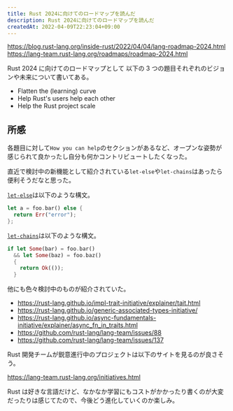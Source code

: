 ```yaml
---
title: Rust 2024に向けてのロードマップを読んだ
description: Rust 2024に向けてのロードマップを読んだ
createdAt: 2022-04-09T22:23:04+09:00
---
```


<https://blog.rust-lang.org/inside-rust/2022/04/04/lang-roadmap-2024.html>
<https://lang-team.rust-lang.org/roadmaps/roadmap-2024.html>

Rust 2024 に向けてのロードマップとして 以下の 3 つの題目それぞれのビジョンや未来について書いてある。

- Flatten the (learning) curve
- Help Rust's users help each other
- Help the Rust project scale

## 所感

各題目に対して`How you can help`のセクションがあるなど、オープンな姿勢が感じられて良かったし自分も何かコントリビュートしたくなった。

直近で検討中の新機能として紹介されている`let-else`や`let-chains`はあったら便利そうだなと思った。

[`let-else`](https://github.com/rust-lang/rfcs/pull/3137)は以下のような構文。

```rust
let a = foo.bar() else {
  return Err("error");
};
```

[`let-chains`](https://github.com/rust-lang/rust/issues/53667)は以下のような構文。

```rust
if let Some(bar) = foo.bar()
  && let Some(baz) = foo.baz()
  {
    return Ok(());
  }
```

他にも色々検討中のものが紹介されていた。

- <https://rust-lang.github.io/impl-trait-initiative/explainer/tait.html>
- <https://rust-lang.github.io/generic-associated-types-initiative/>
- <https://rust-lang.github.io/async-fundamentals-initiative/explainer/async_fn_in_traits.html>
- <https://github.com/rust-lang/lang-team/issues/88>
- <https://github.com/rust-lang/lang-team/issues/137>

Rust 開発チームが鋭意進行中のプロジェクトは以下のサイトを見るのが良さそう。

<https://lang-team.rust-lang.org/initiatives.html>

Rust は好きな言語だけど、なかなか学習にもコストがかかったり書くのが大変だったりは感じてたので、今後どう進化していくのか楽しみ。
